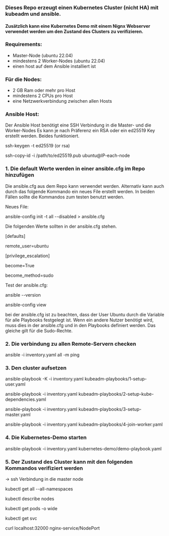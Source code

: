 ### Dieses Repo erzeugt einen Kubernetes Cluster (nicht HA) mit kubeadm und ansible. 
#### Zusätzlich kann eine Kubernetes Demo mit einem Nignx Webserver verwendet werden um den Zustand des Clusters zu verifizieren. 



### Requirements: 

- Master-Node (ubuntu 22.04)
- mindestens 2 Worker-Nodes (ubuntu 22.04)
- einen host auf dem Ansible installiert ist


### Für die Nodes:

- 2 GB Ram oder mehr pro Host
- mindestens 2 CPUs pro Host 
- eine Netzwerkverbindung zwischen allen Hosts

### Ansible Host: 

 Der Ansible Host benötigt eine SSH Verbindung in die Master- und die Worker-Nodes
 Es kann je nach Präferenz ein RSA oder ein ed25519 Key erstellt werden. Beides funktioniert.
 
 ssh-keygen -t ed25519 (or rsa)
 
 ssh-copy-id -i /path/to/ed25519.pub ubuntu@IP-each-node



### 1. Die default Werte werden in einer ansible.cfg im Repo hinzufügen 
 
 Die ansible.cfg aus dem Repo kann verwendet werden. Alternativ kann auch durch das folgende Kommando ein neues File erstellt werden. In beiden Fällen sollte die Kommandos zum testen benutzt werden.

 Neues File:

 ansible-config init -t all --disabled > ansible.cfg

 Die folgenden Werte sollten in der ansible.cfg stehen. 
 
 [defaults]
 
 remote_user=ubuntu

 [privilege_escalation]
 
 become=True
 
 become_method=sudo
 

 Test der ansible.cfg:
 
 ansible --version

 ansible-config view

 bei der ansible.cfg ist zu beachten, dass der User Ubuntu durch die Variable für alle Playbooks festgelegt ist. Wenn ein andere Nutzer benötigt wird, muss dies in der ansible.cfg und in den Playbooks definiert werden. Das gleiche gilt für die Sudo-Rechte. 

### 2. Die verbindung zu allen Remote-Servern checken 

 ansible -i inventory.yaml all -m ping

### 3. Den cluster aufsetzen 

 ansible-playbook -K -i inventory.yaml kubeadm-playbooks/1-setup-user.yaml

 ansible-playbook -i inventory.yaml kubeadm-playbooks/2-setup-kube-dependencies.yaml

 ansible-playbook -i inventory.yaml kubeadm-playbooks/3-setup-master.yaml 

 ansible-playbook -i inventory.yaml kubeadm-playbooks/4-join-worker.yaml


### 4. Die Kubernetes-Demo starten 
 ansible-playbook -i inventory.yaml kubernetes-demo/demo-playbook.yaml

### 5. Der Zustand des Cluster kann mit den folgenden Kommandos verifiziert werden 
 
 -> ssh Verbindung in die master node

 kubectl get all --all-namespaces
 
 kubectl describe nodes
 
 kubectl get pods -o wide
 
 kubectl get svc
 
 curl localhost:32000 nginx-service/NodePort
